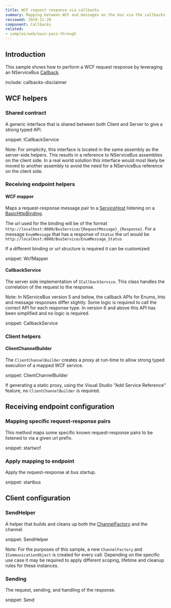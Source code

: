 ```yaml
---
title: WCF request response via callbacks
summary: Mapping between WCF and messages on the bus via the callbacks API.
reviewed: 2019-11-20
component: Callbacks
related:
- samples/web/owin-pass-through
---
```



## Introduction

This sample shows how to perform a WCF request response by leveraging an NServiceBus [Callback](/nservicebus/messaging/callbacks.md).

include: callbacks-disclaimer

## WCF helpers


### Shared contract

A generic interface that is shared between both Client and Server to give a strong typed API.

snippet: ICallbackService

Note: For simplicity, this interface is located in the same assembly as the server-side helpers. This results in a reference to NServiceBus assemblies on the client side. In a real world solution this interface would most likely be moved to another assembly to avoid the need for a NServiceBus reference on the client side.


### Receiving endpoint helpers


#### WCF mapper

Maps a request-response message pair to a [ServiceHost](https://msdn.microsoft.com/en-us/library/system.servicemodel.servicehost.aspx) listening on a [BasicHttpBinding](https://msdn.microsoft.com/en-us/library/system.servicemodel.basichttpbinding.aspx).

The url used for the binding will be of the format `http://localhost:8080/BusService/{RequestMessage}_{Response}`. For a message `EnumMessage` that has a response of `Status` the url would be `http://localhost:8080/BusService/EnumMessage_Status`

If a different binding or url structure is required it can be customized:

snippet: WcfMapper


#### CallbackService

The server side implementation of `ICallbackService`. This class handles the correlation of the request to the response.

Note: In NServiceBus version 5 and below, the callback APIs for Enums, Ints and message responses differ slightly. Some logic is required to call the correct API for each response type. In version 6 and above this API has been simplified and no logic is required.

snippet: CallbackService


### Client helpers


#### ClientChannelBuilder

The `ClientChannelBuilder` creates a proxy at run-time to allow strong typed execution of a mapped WCF service.

snippet: ClientChannelBuilder

If generating a static proxy, using the Visual Studio "Add Service Reference" feature, no `ClientChannelBuilder` is required.


## Receiving endpoint configuration


### Mapping specific request-response pairs

This method maps some specific known request-response pairs to be listened to via a given url prefix.

snippet: startwcf


### Apply mapping to endpoint

Apply the request-response at bus startup.

snippet: startbus


## Client configuration


### SendHelper

A helper that builds and cleans up both the [ChannelFactory](https://msdn.microsoft.com/en-us/library/ms576132.aspx) and the channel.

snippet: SendHelper

Note: For the purposes of this sample, a new `ChannelFactory` and `ICommunicationObject` is created for every call. Depending on the specific use case it may be required to apply different scoping, lifetime and cleanup rules for these instances.


### Sending

The request, sending, and handling of the response.

snippet: Send
